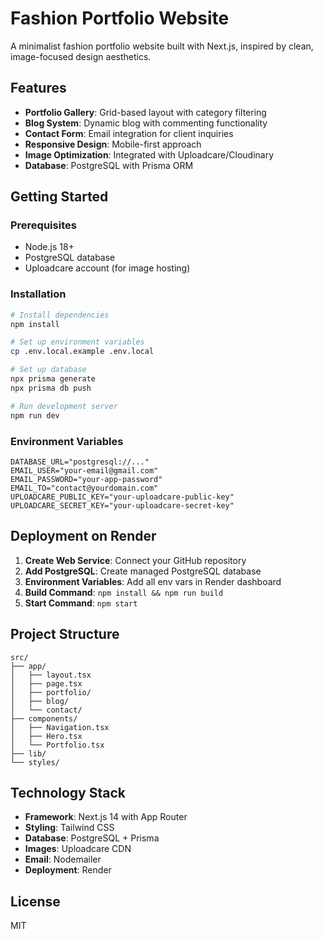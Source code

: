 # Fashion Portfolio Website

A minimalist fashion portfolio website built with Next.js, inspired by clean, image-focused design aesthetics.

## Features

- **Portfolio Gallery**: Grid-based layout with category filtering
- **Blog System**: Dynamic blog with commenting functionality
- **Contact Form**: Email integration for client inquiries
- **Responsive Design**: Mobile-first approach
- **Image Optimization**: Integrated with Uploadcare/Cloudinary
- **Database**: PostgreSQL with Prisma ORM

## Getting Started

### Prerequisites

- Node.js 18+ 
- PostgreSQL database
- Uploadcare account (for image hosting)

### Installation

```bash
# Install dependencies
npm install

# Set up environment variables
cp .env.local.example .env.local

# Set up database
npx prisma generate
npx prisma db push

# Run development server
npm run dev
```

### Environment Variables

```
DATABASE_URL="postgresql://..."
EMAIL_USER="your-email@gmail.com"
EMAIL_PASSWORD="your-app-password"
EMAIL_TO="contact@yourdomain.com"
UPLOADCARE_PUBLIC_KEY="your-uploadcare-public-key"
UPLOADCARE_SECRET_KEY="your-uploadcare-secret-key"
```

## Deployment on Render

1. **Create Web Service**: Connect your GitHub repository
2. **Add PostgreSQL**: Create managed PostgreSQL database
3. **Environment Variables**: Add all env vars in Render dashboard
4. **Build Command**: `npm install && npm run build`
5. **Start Command**: `npm start`

## Project Structure

```
src/
├── app/
│   ├── layout.tsx
│   ├── page.tsx
│   ├── portfolio/
│   ├── blog/
│   └── contact/
├── components/
│   ├── Navigation.tsx
│   ├── Hero.tsx
│   └── Portfolio.tsx
├── lib/
└── styles/
```

## Technology Stack

- **Framework**: Next.js 14 with App Router
- **Styling**: Tailwind CSS
- **Database**: PostgreSQL + Prisma
- **Images**: Uploadcare CDN
- **Email**: Nodemailer
- **Deployment**: Render

## License

MIT
